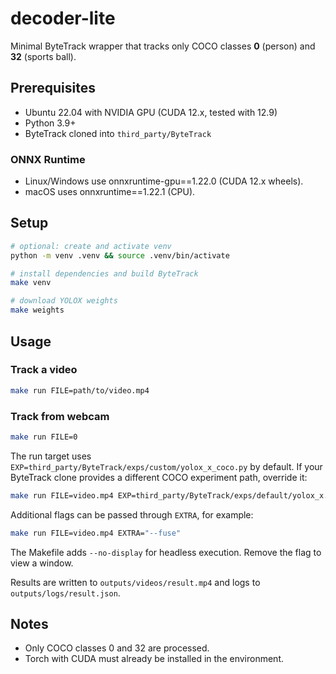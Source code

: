 # decoder-lite

Minimal ByteTrack wrapper that tracks only COCO classes **0** (person) and **32** (sports ball).

## Prerequisites
 - Ubuntu 22.04 with NVIDIA GPU (CUDA 12.x, tested with 12.9)
- Python 3.9+
- ByteTrack cloned into `third_party/ByteTrack`

### ONNX Runtime
- Linux/Windows use onnxruntime-gpu==1.22.0 (CUDA 12.x wheels).
- macOS uses onnxruntime==1.22.1 (CPU).

## Setup
```bash
# optional: create and activate venv
python -m venv .venv && source .venv/bin/activate

# install dependencies and build ByteTrack
make venv

# download YOLOX weights
make weights
```

## Usage
### Track a video
```bash
make run FILE=path/to/video.mp4
```

### Track from webcam
```bash
make run FILE=0
```

The run target uses `EXP=third_party/ByteTrack/exps/custom/yolox_x_coco.py` by default. If your
ByteTrack clone provides a different COCO experiment path, override it:

```bash
make run FILE=video.mp4 EXP=third_party/ByteTrack/exps/default/yolox_x.py
```

Additional flags can be passed through `EXTRA`, for example:

```bash
make run FILE=video.mp4 EXTRA="--fuse"
```

The Makefile adds `--no-display` for headless execution. Remove the flag to view a window.

Results are written to `outputs/videos/result.mp4` and logs to `outputs/logs/result.json`.

## Notes
- Only COCO classes 0 and 32 are processed.
- Torch with CUDA must already be installed in the environment.
